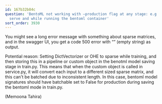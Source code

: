 ```yaml
---
id: 167b32b84c
question: 'BentoML not working with –production flag at any stage: e.g. with bentoml
  serve and while running the bentoml container'
sort_order: 3930
---
```


You might see a long error message with something about sparse matrices, and in the swagger UI, you get a code 500 error with “” (empty string) as output.

Potential reason: Setting DictVectorizer or OHE to sparse while training, and then storing this in a pipeline or custom object in the benotml model saving stage in train.py. This means that when the custom object is called in service.py, it will convert each input to a different sized sparse matrix, and this can't be batched due to inconsistent length. In this case, bentoml model signatures should have batchable set to False for production during saving the bentoml mode in train.py.

(Memoona Tahira)

